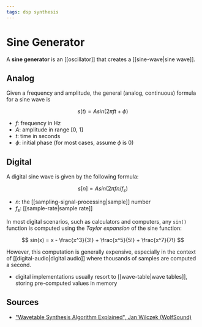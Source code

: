 ```yaml
---
tags: dsp synthesis
---
```


# Sine Generator

A **sine generator** is an [[oscillator]] that creates a [[sine-wave|sine wave]].

## Analog

Given a frequency and amplitude, the general (analog, continuous) formula for a sine wave is

$$
s(t) = A sin (2 \pi ft + \phi)
$$

- $f$: frequency in Hz
- $A$: amplitude in range [0, 1]
- $t$: time in seconds
- $\phi$: initial phase (for most cases, assume $\phi$ is 0)

## Digital

A digital sine wave is given by the following formula:

$$
s[n] = A sin (2 \pi f n / f_s)
$$

- $n$: the [[sampling-signal-processing|sample]] number
- $f_s$: [[sample-rate|sample rate]]

In most digital scenarios, such as calculators and computers, any `sin()` function is computed using the _Taylor expansion_ of the sine function:

$$
sin(x) = x - \frac{x^3}{3!} + \frac{x^5}{5!} + \frac{x^7}{7!}
$$

However, this computation is generally expensive, especially in the context of [[digital-audio|digital audio]] where thousands of samples are computed a second.

- digital implementations usually resort to [[wave-table|wave tables]], storing pre-computed values in memory

## Sources

- ["Wavetable Synthesis Algorithm Explained", Jan Wilczek (WolfSound)](https://www.thewolfsound.com/sound-synthesis/wavetable-synthesis-algorithm/)
